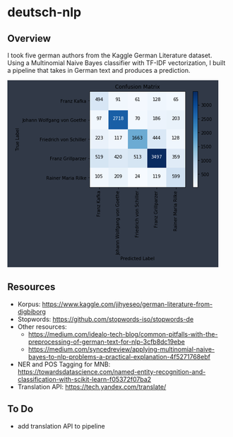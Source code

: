 # deutsch-nlp

## Overview
I took five german authors from the Kaggle German Literature dataset.  Using a Multinomial Naive Bayes classifier with TF-IDF vectorization, I built a pipeline that takes in German text and produces a prediction.

<img src="confusion_matrix.png"/>

## Resources
- Korpus: https://www.kaggle.com/jihyeseo/german-literature-from-digbiborg
- Stopwords: https://github.com/stopwords-iso/stopwords-de
- Other resources:
  - https://medium.com/idealo-tech-blog/common-pitfalls-with-the-preprocessing-of-german-text-for-nlp-3cfb8dc19ebe
  - https://medium.com/syncedreview/applying-multinomial-naive-bayes-to-nlp-problems-a-practical-explanation-4f5271768ebf
- NER and POS Tagging for MNB: https://towardsdatascience.com/named-entity-recognition-and-classification-with-scikit-learn-f05372f07ba2
- Translation  API: https://tech.yandex.com/translate/


## To Do
- add translation API to pipeline
